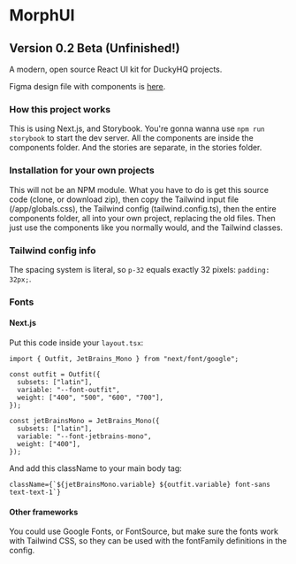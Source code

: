 # MorphUI

## Version 0.2 Beta (Unfinished!)

A modern, open source React UI kit for DuckyHQ projects.

Figma design file with components is [here](https://www.figma.com/community/file/1322693203140901897/morphui-wip).

### How this project works

This is using Next.js, and Storybook. You're gonna wanna use `npm run storybook` to start the dev server. All the components are inside the components folder. And the stories are separate, in the stories folder.

### Installation for your own projects

This will not be an NPM module. What you have to do is get this source code (clone, or download zip), then copy the Tailwind input file (/app/globals.css), the Tailwind config (tailwind.config.ts), then the entire components folder, all into your own project, replacing the old files. Then just use the components like you normally would, and the Tailwind classes.

### Tailwind config info

The spacing system is literal, so `p-32` equals exactly 32 pixels: `padding: 32px;`.

### Fonts

#### Next.js

Put this code inside your `layout.tsx`:

```tsx
import { Outfit, JetBrains_Mono } from "next/font/google";

const outfit = Outfit({
  subsets: ["latin"],
  variable: "--font-outfit",
  weight: ["400", "500", "600", "700"],
});

const jetBrainsMono = JetBrains_Mono({
  subsets: ["latin"],
  variable: "--font-jetbrains-mono",
  weight: ["400"],
});
```

And add this className to your main body tag:

```tsx
className={`${jetBrainsMono.variable} ${outfit.variable} font-sans text-text-1`}
```

#### Other frameworks

You could use Google Fonts, or FontSource, but make sure the fonts work with Tailwind CSS, so they can be used with the fontFamily definitions in the config.
